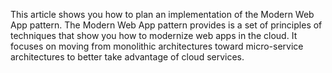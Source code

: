 This article shows you how to plan an implementation of the Modern Web App pattern. The Modern Web App pattern provides is a set of principles of techniques that show you how to modernize web apps in the cloud. It focuses on moving from monolithic architectures toward micro-service architectures to better take advantage of cloud services.
